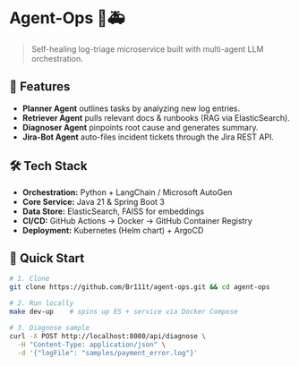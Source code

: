 # Agent-Ops 🤖🚑

> Self-healing log-triage microservice built with multi-agent LLM orchestration.

## 🚀 Features
- **Planner Agent** outlines tasks by analyzing new log entries.
- **Retriever Agent** pulls relevant docs & runbooks (RAG via ElasticSearch).
- **Diagnoser Agent** pinpoints root cause and generates summary.
- **Jira-Bot Agent** auto-files incident tickets through the Jira REST API.

## 🛠️ Tech Stack
- **Orchestration:** Python + LangChain / Microsoft AutoGen  
- **Core Service:** Java 21 & Spring Boot 3  
- **Data Store:** ElasticSearch, FAISS for embeddings  
- **CI/CD:** GitHub Actions → Docker → GitHub Container Registry  
- **Deployment:** Kubernetes (Helm chart) + ArgoCD

## 🎯 Quick Start

```bash
# 1. Clone
git clone https://github.com/Br111t/agent-ops.git && cd agent-ops

# 2. Run locally
make dev-up    # spins up ES + service via Docker Compose

# 3. Diagnose sample
curl -X POST http://localhost:8080/api/diagnose \
  -H "Content-Type: application/json" \
  -d '{"logFile": "samples/payment_error.log"}'
